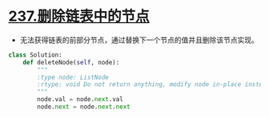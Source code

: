 # [237.删除链表中的节点](https://leetcode-cn.com/problems/delete-node-in-a-linked-list/)

+ 无法获得链表的前部分节点，通过替换下一个节点的值并且删除该节点实现。

``` python
class Solution:
    def deleteNode(self, node):
        """
        :type node: ListNode
        :rtype: void Do not return anything, modify node in-place instead.
        """
        node.val = node.next.val
        node.next = node.next.next
```
